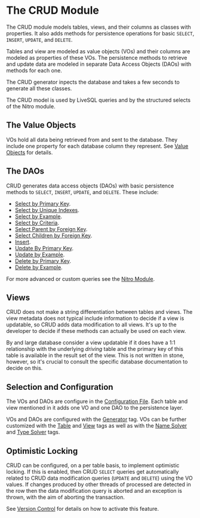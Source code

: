 # The CRUD Module

The CRUD module models tables, views, and their columns as classes with properties. It also adds methods
for persistence operations for basic `SELECT`, `INSERT`, `UPDATE`, and `DELETE`.

Tables and view are modeled as value objects (VOs) and their columns are modeled as properties of these VOs. 
The persistence methods to retrieve and update data are modeled in separate Data Access Objects (DAOs) with
methods for each one.

The CRUD generator inpects the database and takes a few seconds to generate all these classes.

The CRUD model is used by LiveSQL queries and by the structured selects of the Nitro module.


## The Value Objects

VOs hold all data being retrieved from and sent to the database. They include one property for each database column
they represent. See [Value Objects](./value-objects.md) for details.


## The DAOs

CRUD generates data access objects (DAOs) with basic persistence methods to `SELECT`, `INSERT`, `UPDATE`, and `DELETE`.
These include:

- [Select by Primary Key]().
- [Select by Unique Indexes]().
- [Select by Example]().
- [Select by Criteria]().
- [Select Parent by Foreign Key]().
- [Select Children by Foreign Key]().
- [Insert]().
- [Update By Primary Key]().
- [Update by Example]().
- [Delete by Primary Key]().
- [Delete by Example]().

For more advanced or custom queries see the [Nitro Module](../nitro/nitro.md).


## Views

CRUD does not make a string differentiation between tables and views. The view metadata does not typical include 
information to decide if a view is updatable, so CRUD adds data modification to all views. It's up to the developer
to decide if these methods can actually be used on each view. 

By and large database consider a view updatable if it does have a 1:1 relationship with the underlying *driving*
table and the primary key of this table is available in the result set of the view. This is not written in stone,
however, so it's crucial to consult the specific database documentation to decide on this.


## Selection and Configuration

The VOs and DAOs are configure in the [Configuration File](../config/configuration-file-structure.md). Each table
and view mentioned in it adds one VO and one DAO to the persistence layer.

VOs and DAOs are configured with the [Generator](../config/tags/mybatis-spring.md) tag. VOs can be further customized
with the [Table](../config/tags/table.md) and [View](../config/tags/view.md) tags as well as with the
[Name Solver](../config/tags/name-solver.md) and [Type Solver](../config/tags/type-solver.md) tags.


## Optimistic Locking

CRUD can be configured, on a per table basis, to implement optimistic locking. If this is enabled, then CRUD `SELECT` queries
get automatically related to CRUD data modification queries (`UPDATE` and `DELETE`) using the VO values. If changes
produced by other threads of processed are detected in the row then the data modification query is aborted and an
exception is thrown, with the aim of aborting the transaction.

See [Version Control](../config/tags/version-control-column.md) for details on how to activate this feature.





